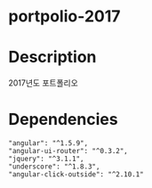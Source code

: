 # portpolio-2017

# Description
2017년도 포트폴리오

# Dependencies
```
"angular": "^1.5.9",
"angular-ui-router": "^0.3.2",
"jquery": "^3.1.1",
"underscore": "^1.8.3",
"angular-click-outside": "^2.10.1"
```
